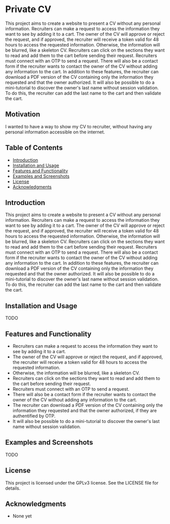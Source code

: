 # Private CV

This project aims to create a website to present a CV without any personal information. Recruiters can make a request to access the information they want to see by adding it to a cart. The owner of the CV will approve or reject the request, and if approved, the recruiter will receive a token valid for 48 hours to access the requested information. Otherwise, the information will be blurred, like a skeleton CV. Recruiters can click on the sections they want to read and add them to the cart before sending their request. Recruiters must connect with an OTP to send a request. There will also be a contact form if the recruiter wants to contact the owner of the CV without adding any information to the cart. In addition to these features, the recruiter can download a PDF version of the CV containing only the information they requested and that the owner authorized. It will also be possible to do a mini-tutorial to discover the owner's last name without session validation. To do this, the recruiter can add the last name to the cart and then validate the cart.

## Motivation

I wanted to have a way to show my CV to recruiter, without having any personal information accessible on the internet.

## Table of Contents

- [Introduction](#introduction)
- [Installation and Usage](#installation-and-usage)
- [Features and Functionality](#features-and-functionality)
- [Examples and Screenshots](#examples-and-screenshots)
- [License](#license)
- [Acknowledgments](#acknowledgments)

## Introduction

This project aims to create a website to present a CV without any personal information. Recruiters can make a request to access the information they want to see by adding it to a cart. The owner of the CV will approve or reject the request, and if approved, the recruiter will receive a token valid for 48 hours to access the requested information. Otherwise, the information will be blurred, like a skeleton CV. Recruiters can click on the sections they want to read and add them to the cart before sending their request. Recruiters must connect with an OTP to send a request. There will also be a contact form if the recruiter wants to contact the owner of the CV without adding any information to the cart. In addition to these features, the recruiter can download a PDF version of the CV containing only the information they requested and that the owner authorized. It will also be possible to do a mini-tutorial to discover the owner's last name without session validation. To do this, the recruiter can add the last name to the cart and then validate the cart.

## Installation and Usage

TODO

## Features and Functionality

- Recruiters can make a request to access the information they want to see by adding it to a cart.
- The owner of the CV will approve or reject the request, and if approved, the recruiter will receive a token valid for 48 hours to access the requested information.
- Otherwise, the information will be blurred, like a skeleton CV.
- Recruiters can click on the sections they want to read and add them to the cart before sending their request.
- Recruiters must connect with an OTP to send a request.
- There will also be a contact form if the recruiter wants to contact the owner of the CV without adding any information to the cart.
- The recruiter can download a PDF version of the CV containing only the information they requested and that the owner authorized, if they are authentified by OTP.
- It will also be possible to do a mini-tutorial to discover the owner's last name without session validation.

## Examples and Screenshots

TODO

## License

This project is licensed under the GPLv3 license. See the LICENSE file for details.

## Acknowledgments

- None yet
